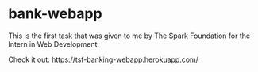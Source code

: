 # bank-webapp

This is the first task that was given to me by The Spark Foundation for the Intern in Web Development.

Check it out: https://tsf-banking-webapp.herokuapp.com/
